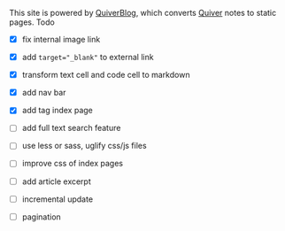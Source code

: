 This site is powered by [QuiverBlog](https://github.com/keenguy/QuiverBlog), which converts [Quiver](http://happenapps.com/#quiver) notes to static pages.
Todo
- [x] fix internal image link
- [x] add `target="_blank"` to external link
- [x] transform text cell and code cell to markdown 
- [x] add nav bar
- [x] add tag index page
- [ ] add full text search feature
- [ ] use less or sass, uglify css/js files
- [ ] improve css of index pages
- [ ] add article excerpt
- [ ] incremental update
- [ ] pagination

